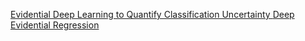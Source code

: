 [Evidential Deep Learning to Quantify Classification
Uncertainty
](https://arxiv.org/pdf/1806.01768.pdf)
[Deep Evidential Regression](https://proceedings.neurips.cc/paper/2020/file/aab085461de182608ee9f607f3f7d18f-Paper.pdf)
